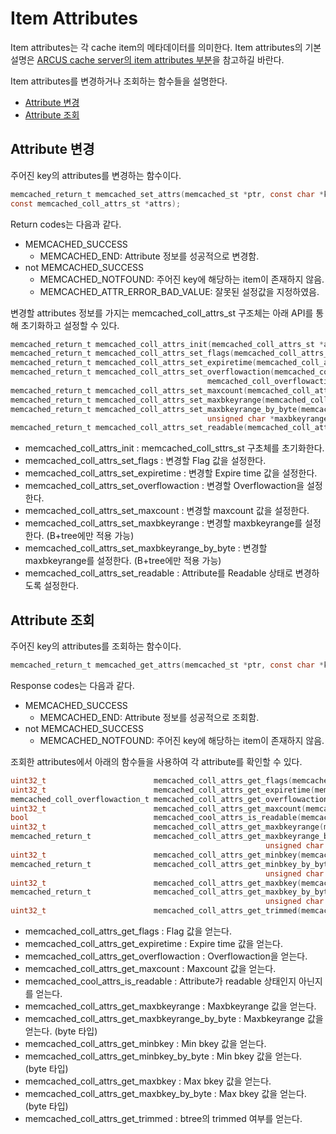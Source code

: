 # Item Attributes

Item attributes는 각 cache item의 메타데이터를 의미한다.
Item attributes의 기본 설명은 [ARCUS cache server의 item attributes 부분](https://github.com/naver/arcus-memcached/blob/master/doc/arcus-item-attribute.md)을 참고하길 바란다.

Item attributes를 변경하거나 조회하는 함수들을 설명한다.

- [Attribute 변경](08-attribute-API.md#attribute-%EB%B3%80%EA%B2%BD)
- [Attribute 조회](08-attribute-API.md#attribute-%EC%A1%B0%ED%9A%8C)


## Attribute 변경

주어진 key의 attributes를 변경하는 함수이다.

``` c
memcached_return_t memcached_set_attrs(memcached_st *ptr, const char *key, size_t key_length,
const memcached_coll_attrs_st *attrs);
```

Return codes는 다음과 같다.

- MEMCACHED_SUCCESS
  - MEMCACHED_END: Attribute 정보를 성공적으로 변경함.
- not MEMCACHED_SUCCESS
  - MEMCACHED_NOTFOUND: 주어진 key에 해당하는 item이 존재하지 않음.
  - MEMCACHED_ATTR_ERROR_BAD_VALUE: 잘못된 설정값을 지정하였음.


변경할 attributes 정보를 가지는 memcached_coll_attrs_st 구조체는 아래 API를 통해 초기화하고 설정할 수 있다.

``` c
memcached_return_t memcached_coll_attrs_init(memcached_coll_attrs_st *attrs);
memcached_return_t memcached_coll_attrs_set_flags(memcached_coll_attrs_st *attrs, uint32_t flags);
memcached_return_t memcached_coll_attrs_set_expiretime(memcached_coll_attrs_st *attrs, uint32_t expiretime);
memcached_return_t memcached_coll_attrs_set_overflowaction(memcached_coll_attrs_st *attrs,
                                            memcached_coll_overflowaction_t overflowaction);
memcached_return_t memcached_coll_attrs_set_maxcount(memcached_coll_attrs_st *attrs, uint32_t maxcount);
memcached_return_t memcached_coll_attrs_set_maxbkeyrange(memcached_coll_attrs_st *attrs, uint32_t maxbkeyrange);
memcached_return_t memcached_coll_attrs_set_maxbkeyrange_by_byte(memcached_coll_attrs_st *attrs,
                                            unsigned char *maxbkeyrange, size_t maxbkeyrange_size);
memcached_return_t memcached_coll_attrs_set_readable(memcached_coll_attrs_st *attrs);
```
- memcached_coll_attrs_init : memcached_coll_sttrs_st 구초체를 초기화한다.
- memcached_coll_attrs_set_flags : 변경할 Flag 값을 설정한다.
- memcached_coll_attrs_set_expiretime : 변경할 Expire time 값을 설정한다.
- memcached_coll_attrs_set_overflowaction : 변경할 Overflowaction을 설정한다.
- memcached_coll_attrs_set_maxcount : 변경할 maxcount 값을 설정한다.
- memcached_coll_attrs_set_maxbkeyrange : 변경할 maxbkeyrange를 설정한다. (B+tree에만 적용 가능)
- memcached_coll_attrs_set_maxbkeyrange_by_byte : 변경할 maxbkeyrange를 설정한다. (B+tree에만 적용 가능)
- memcached_coll_attrs_set_readable : Attribute를 Readable 상태로 변경하도록 설정한다.


## Attribute 조회

주어진 key의 attributes를 조회하는 함수이다.

``` c
memcached_return_t memcached_get_attrs(memcached_st *ptr, const char *key, size_t key_length, memcached_coll_attrs_st *attrs);
```

Response codes는 다음과 같다.

- MEMCACHED_SUCCESS
  - MEMCACHED_END: Attribute 정보를 성공적으로 조회함.
- not MEMCACHED_SUCCESS
  - MEMCACHED_NOTFOUND: 주어진 key에 해당하는 item이 존재하지 않음.

조회한 attributes에서 아래의 함수들을 사용하여 각 attribute를 확인할 수 있다.

``` c
uint32_t                        memcached_coll_attrs_get_flags(memcached_coll_attrs_st *attrs);
uint32_t                        memcached_coll_attrs_get_expiretime(memcached_coll_attrs_st *attrs);
memcached_coll_overflowaction_t memcached_coll_attrs_get_overflowaction(memcached_coll_attrs_st *attrs);
uint32_t                        memcached_coll_attrs_get_maxcount(memcached_coll_attrs_st *attrs);
bool                            memcached_cool_attrs_is_readable(memcached_coll_attrs_st *attrs);
uint32_t                        memcached_coll_attrs_get_maxbkeyrange(memcached_coll_attrs_st *attrs);
memcached_return_t              memcached_coll_attrs_get_maxbkeyrange_by_byte(memcached_coll_attrs_st *attrs,
                                                         unsigned char **maxbkeyrange, size_t maxbkeyrange_size);
uint32_t                        memcached_coll_attrs_get_minbkey(memcached_coll_attrs_st *attrs);
memcached_return_t              memcached_coll_attrs_get_minbkey_by_byte(memcached_coll_attrs_st *attrs,
                                                         unsigned char **bkey, size_t *size);
uint32_t                        memcached_coll_attrs_get_maxbkey(memcached_coll_attrs_st *attrs);
memcached_return_t              memcached_coll_attrs_get_maxbkey_by_byte(memcached_coll_attrs_st *attrs,
                                                         unsigned char **bkey, size_t *size);
uint32_t                        memcached_coll_attrs_get_trimmed(memcached_coll_attrs_st *attrs);
```

- memcached_coll_attrs_get_flags : Flag 값을 얻는다.
- memcached_coll_attrs_get_expiretime : Expire time 값을 얻는다.
- memcached_coll_attrs_get_overflowaction : Overflowaction을 얻는다.
- memcached_coll_attrs_get_maxcount : Maxcount 값을 얻는다.
- memcached_cool_attrs_is_readable : Attribute가 readable 상태인지 아닌지를 얻는다.
- memcached_coll_attrs_get_maxbkeyrange : Maxbkeyrange 값을 얻는다.
- memcached_coll_attrs_get_maxbkeyrange_by_byte : Maxbkeyrange 값을 얻는다. (byte 타입)
- memcached_coll_attrs_get_minbkey : Min bkey 값을 얻는다.
- memcached_coll_attrs_get_minbkey_by_byte : Min bkey 값을 얻는다. (byte 타입)
- memcached_coll_attrs_get_maxbkey : Max bkey 값을 얻는다.
- memcached_coll_attrs_get_maxbkey_by_byte : Max bkey 값을 얻는다. (byte 타입)
- memcached_coll_attrs_get_trimmed : btree의 trimmed 여부를 얻는다.


